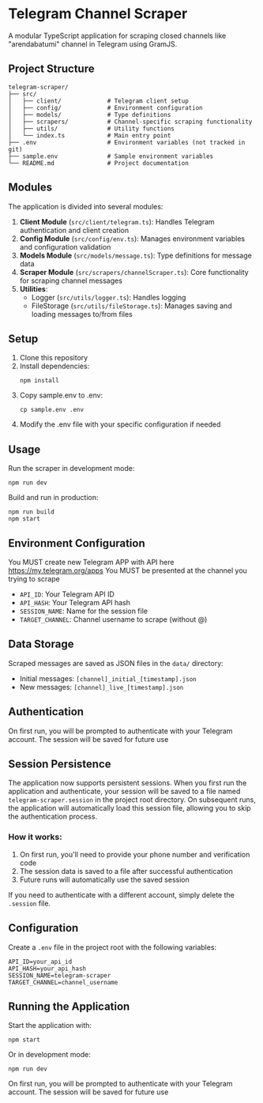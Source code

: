 # Telegram Channel Scraper

A modular TypeScript application for scraping closed channels like "arendabatumi" channel in Telegram using GramJS.

## Project Structure

```
telegram-scraper/
├── src/
│   ├── client/             # Telegram client setup
│   ├── config/             # Environment configuration
│   ├── models/             # Type definitions
│   ├── scrapers/           # Channel-specific scraping functionality
│   ├── utils/              # Utility functions
│   └── index.ts            # Main entry point
├── .env                    # Environment variables (not tracked in git)
├── sample.env              # Sample environment variables
└── README.md               # Project documentation
```

## Modules

The application is divided into several modules:

1. **Client Module** (`src/client/telegram.ts`): Handles Telegram authentication and client creation
2. **Config Module** (`src/config/env.ts`): Manages environment variables and configuration validation
3. **Models Module** (`src/models/message.ts`): Type definitions for message data
4. **Scraper Module** (`src/scrapers/channelScraper.ts`): Core functionality for scraping channel messages
5. **Utilities**:
   - Logger (`src/utils/logger.ts`): Handles logging
   - FileStorage (`src/utils/fileStorage.ts`): Manages saving and loading messages to/from files

## Setup

1. Clone this repository
2. Install dependencies:
   ```
   npm install
   ```
3. Copy sample.env to .env:
   ```
   cp sample.env .env
   ```
4. Modify the .env file with your specific configuration if needed

## Usage

Run the scraper in development mode:
```
npm run dev
```

Build and run in production:
```
npm run build
npm start
```

## Environment Configuration

You MUST create new Telegram APP with API here https://my.telegram.org/apps
You MUST be presented at the channel you trying to scrape

- `API_ID`: Your Telegram API ID
- `API_HASH`: Your Telegram API hash
- `SESSION_NAME`: Name for the session file
- `TARGET_CHANNEL`: Channel username to scrape (without @)

## Data Storage

Scraped messages are saved as JSON files in the `data/` directory:
- Initial messages: `[channel]_initial_[timestamp].json`
- New messages: `[channel]_live_[timestamp].json`

## Authentication

On first run, you will be prompted to authenticate with your Telegram account. The session will be saved for future use

## Session Persistence

The application now supports persistent sessions. When you first run the application and authenticate, your session will be saved to a file named `telegram-scraper.session` in the project root directory. On subsequent runs, the application will automatically load this session file, allowing you to skip the authentication process.

### How it works:
1. On first run, you'll need to provide your phone number and verification code
2. The session data is saved to a file after successful authentication
3. Future runs will automatically use the saved session

If you need to authenticate with a different account, simply delete the `.session` file.

## Configuration

Create a `.env` file in the project root with the following variables:

```
API_ID=your_api_id
API_HASH=your_api_hash
SESSION_NAME=telegram-scraper
TARGET_CHANNEL=channel_username
```

## Running the Application

Start the application with:

```
npm start
```

Or in development mode:

```
npm run dev
``` 
On first run, you will be prompted to authenticate with your Telegram account. The session will be saved for future use 
